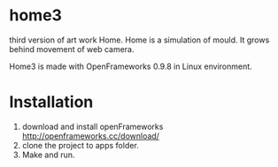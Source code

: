 # home3

third version of art work Home. Home is a simulation of mould. It grows behind movement of web camera.

Home3 is made with OpenFrameworks 0.9.8 in Linux environment.

# Installation

1. download and install openFrameworks http://openframeworks.cc/download/
2. clone the project to apps folder.
3. Make and run.
